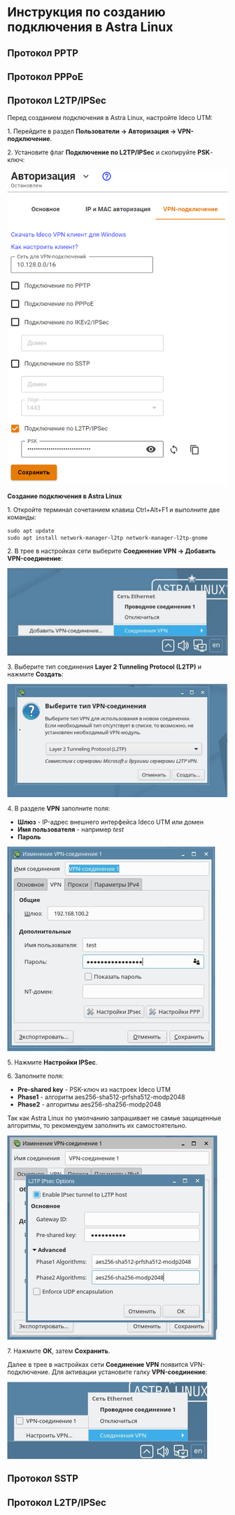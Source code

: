 # Инструкция по созданию подключения в Astra Linux

## Протокол PPTP

## Протокол PPPoE
## Протокол L2TP/IPSec

Перед созданием подключения в Astra Linux, настройте Ideco UTM:

1\. Перейдите в раздел **Пользователи -&gt; Авторизация -&gt; VPN-подключение**.

2\. Установите флаг **Подключение по L2TP/IPSec** и скопируйте **PSK**-ключ:

![](../../../../.gitbook/assets/tray5.png)

**Создание подключения в Astra Linux**

1\. Откройте терминал сочетанием клавиш Ctrl+Alt+F1 и выполните две команды:

    sudo apt update
    sudo apt install network-manager-l2tp network-manager-l2tp-gnome

2\. В трее в настройках сети выберите **Соединение VPN -> Добавить VPN-соединение**:

![](../../../../.gitbook/assets/tray.png)

3\. Выберите тип соединения **Layer 2 Tunneling Protocol (L2TP)** и нажмите **Создать**:

![](../../../../.gitbook/assets/tray2.png)

4\. В разделе **VPN** заполните поля:

* **Шлюз** - IP-адрес внешнего интерфейса Ideco UTM или домен
* **Имя пользователя** - например *test*
* **Пароль** 
  
![](../../../../.gitbook/assets/tray3.png)

5\. Нажмите **Настройки IPSec**.

6\. Заполните поля:

* **Pre-shared key** -  PSK-ключ из настроек Ideco UTM
* **Phase1** - алгоритм aes256-sha512-prfsha512-modp2048 
* **Phase2** - алгоритмы aes256-sha256-modp2048 

Так как Astra Linux по умолчанию запрашивает не самые защищенные алгоритмы, то рекомендуем заполнить их самостоятельно.

![](../../../../.gitbook/assets/tray4.png)

7\. Нажмите **OК**, затем **Сохранить**.

Далее в трее в настройках сети **Соединение VPN** появится VPN-подключение. Для активации установите галку **VPN-соединение**:

![](../../../../.gitbook/assets/tray6.png)

## Протокол SSTP

## Протокол L2TP/IPSec